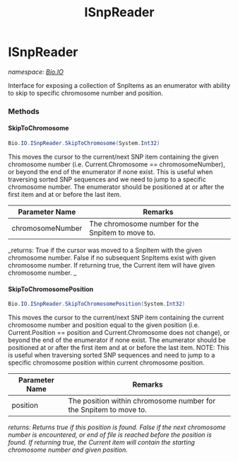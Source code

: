 ﻿---
title: ISnpReader
---

# ISnpReader
_namespace: [Bio.IO](N-Bio.IO.html)_

Interface for exposing a collection of SnpItems as an enumerator with 
 ability to skip to specific chromosome number and position.

### Methods

#### SkipToChromosome
```csharp
Bio.IO.ISnpReader.SkipToChromosome(System.Int32)
```
This moves the cursor to the current/next SNP item containing the given 
 chromosome number (i.e. Current.Chromosome == chromosomeNumber), 
 or beyond the end of the enumerator if none exist. 
 This is useful when traversing sorted SNP sequences and we need to 
 jump to a specific chromosome number.
 The enumerator should be positioned at or after the first item and at or before the last item.

|Parameter Name|Remarks|
|--------------|-------|
|chromosomeNumber|The chromosome number for the Snpitem to move to.|

_returns: True if the cursor was moved to a SnpItem with the given chromosome number. 
            False if no subsequent SnpItems exist with given chromosome number.
            If returning true, the Current item will have given chromosome number.
            _

#### SkipToChromosomePosition
```csharp
Bio.IO.ISnpReader.SkipToChromosomePosition(System.Int32)
```
This moves the cursor to the current/next SNP item containing the current chromosome number
 and position equal to the given position
 (i.e. Current.Position == position and Current.Chromosome does not change), 
 or beyond the end of the enumerator if none exist.
 The enumerator should be positioned at or after the first item and at 
 or before the last item.
 NOTE: This is useful when traversing sorted SNP sequences and need to jump to a 
 specific chromosome position within current chromosome position.

|Parameter Name|Remarks|
|--------------|-------|
|position|The position within chromosome number for the Snpitem to move to.|

_returns: Returns true if this position is found. 
            False if the next chromosome number is encountered, or end of file is 
            reached before the position is found. If returning true, the Current item 
            will contain the starting chromosome number and given position._




